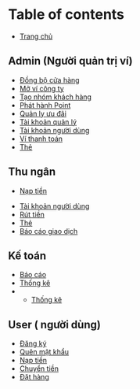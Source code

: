 
# Table of contents

* [Trang chủ](README.md)


##	Admin (Người quản trị ví)
* [Đồng bộ cửa hàng](admin/dongbocuahang.md)
* [Mở ví công ty](admin/movicongty.md)
* [Tạo nhóm khách hàng](admin/taonhomkhachhang.md)
* [Phát hành Point](admin/phathanhpoint.md)
* [Quản ly ưu đãi](admin/quanlyuudai.md)
* [Tài khoản quản lý](admin/tkquanly.md)
* [Tài khoản người dùng](admin/tknguoidung.md)
* [Ví thanh toán](admin/vithanhtoan.md)
* [Thẻ](admin/the.md)
## Thu ngân
* [Nạp tiền](cashier/topup.md)
<!-- * [Giao dịch](cashier/giaodich.md)
* [Đơn hàng](cashier/images-and-media.md) -->
* [Tài khoản người dùng](cashier/interactive-blocks.md)
* [Rút tiền](cashier/vithanhtoan.md)
* [Thẻ](cashier/integrations.md)
* [Báo cáo giao dịch](cashier/test.md)

## Kế toán
* [Báo cáo](cashier/integrations.md)
* [Thống kê](cashier/test.md)
* * [Thống kê](cashier/test.md)

## User ( người dùng)
* [Đăng ký](user/integrations.md)
* [Quên mật khẩu](user/test.md)
* [Nạp tiền](user/integrations.md)
* [Chuyển tiền](user/test.md)
* [Đặt hàng](user/test.md)



